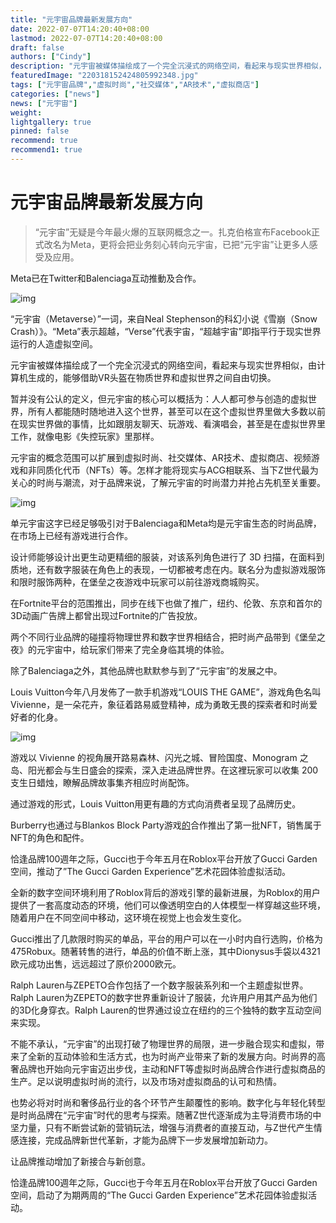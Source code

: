 ```yaml
---
title: "元宇宙品牌最新发展方向"
date: 2022-07-07T14:20:40+08:00
lastmod: 2022-07-07T14:20:40+08:00
draft: false
authors: ["Cindy"]
description: "元宇宙被媒体描绘成了一个完全沉浸式的网络空间，看起来与现实世界相似，由计算机生成的，能够借助VR头盔在物质世界和虚拟世界之间自由切换。"
featuredImage: "220318152424805992348.jpg"
tags: ["元宇宙品牌","虚拟时尚","社交媒体","AR技术","虚拟商店"]
categories: ["news"]
news: ["元宇宙"]
weight: 
lightgallery: true
pinned: false
recommend: true
recommend1: true
---
```


# 元宇宙品牌最新发展方向

> “元宇宙”无疑是今年最火爆的互联网概念之一。扎克伯格宣布Facebook正式改名为Meta，更将会把业务刻心转向元宇宙，已把“元宇宙”让更多人感受及应用。

Meta已在Twitter和Balenciaga互动推動及合作。

![img](http://drdbsz.oss-cn-shenzhen.aliyuncs.com/220318152424805992348.jpeg)

“元宇宙（Metaverse）”一词，来自Neal Stephenson的科幻小说《雪崩（Snow Crash）》。“Meta”表示超越，“Verse”代表宇宙，“超越宇宙”即指平行于现实世界运行的人造虚拟空间。

元宇宙被媒体描绘成了一个完全沉浸式的网络空间，看起来与现实世界相似，由计算机生成的，能够借助VR头盔在物质世界和虚拟世界之间自由切换。

暂并没有公认的定义，但元宇宙的核心可以概括为：人人都可参与创造的虚拟世界，所有人都能随时随地进入这个世界，甚至可以在这个虚拟世界里做大多数以前在现实世界做的事情，比如跟朋友聊天、玩游戏、看演唱会，甚至是在虚拟世界里工作，就像电影《失控玩家》里那样。

元宇宙的概念范围可以扩展到虚拟时尚、社交媒体、AR技术、虚拟商店、视频游戏和非同质化代币（NFTs）等。怎样才能将现实与ACG相联系、当下Z世代最为关心的时尚与潮流，对于品牌来说，了解元宇宙的时尚潜力并抢占先机至关重要。

![img](http://drdbsz.oss-cn-shenzhen.aliyuncs.com/2203181524251682060453.jpeg)

单元宇宙这字已经足够吸引对于Balenciaga和Meta均是元宇宙生态的时尚品牌，在市场上已经有游戏进行合作。

设计师能够设计出更生动更精细的服装，对该系列角色进行了 3D 扫描，在面料到质地，还有数字服装在角色上的表现，一切都被考虑在内。联名分为虚拟游戏服饰和限时服饰两种，在堡垒之夜游戏中玩家可以前往游戏商城购买。

在Fortnite平台的范围推出，同步在线下也做了推广，纽约、伦敦、东京和首尔的3D动画广告牌上都曾出现过Fortnite的广告投放。

两个不同行业品牌的碰撞将物理世界和数字世界相结合，把时尚产品带到《堡垒之夜》的元宇宙中，给玩家们带来了完全身临其境的体验。

除了Balenciaga之外，其他品牌也默默参与到了“元宇宙”的发展之中。

Louis Vuitton今年八月发佈了一款手机游戏“LOUIS THE GAME”，游戏角色名叫 Vivienne，是一朵花卉，象征着路易威登精神，成为勇敢无畏的探索者和时尚爱好者的化身。

![img](http://drdbsz.oss-cn-shenzhen.aliyuncs.com/2203181524251476305746.jpeg)

游戏以 Vivienne 的视角展开路易森林、闪光之城、冒险国度、Monogram 之岛、阳光都会与生日盛会的探索，深入走进品牌世界。在这裡玩家可以收集 200 支生日蜡烛，瞭解品牌故事集齐相应时尚配饰。

通过游戏的形式，Louis Vuitton用更有趣的方式向消费者呈现了品牌历史。

Burberry也通过与Blankos Block Party游戏[的](http://www.jnbw.org.cn/?b=0)合作推出了第一批NFT，销售属于NFT的角色和配件。

恰逢品牌100週年之际，Gucci也于今年五月在Roblox平台开放了Gucci Garden空间，推动了”The Gucci Garden Experience”艺术花园体验虚拟活动。

全新的数字空间环境利用了Roblox背后的游戏引擎的最新进展，为Roblox的用户提供了一套高度动态的环境，他们可以像透明空白的人体模型一样穿越这些环境，随着用户在不同空间中移动，这环境在视觉上也会发生变化。

Gucci推出了几款限时购买的单品，平台的用户可以在一小时内自行选购，价格为475Robux。随著转售的进行，单品的价值不断上涨，其中Dionysus手袋以4321欧元成功出售，远远超过了原价2000欧元。

Ralph Lauren与ZEPETO合作包括了一个数字服装系列和一个主题虚拟世界。Ralph Lauren为ZEPETO的数字世界重新设计了服装，允许用户用其产品为他们的3D化身穿衣。Ralph Lauren的世界通过设立在纽约的三个独特的数字互动空间来实现。

不能不承认，“元宇宙”的出现打破了物理世界的局限，进一步融合现实和虚拟，带来了全新的互动体验和生活方式，也为时尚产业带来了新的发展方向。时尚界的高奢品牌也开始向元宇宙迈出步伐，主动和NFT等虚拟时尚品牌合作进行虚拟商品的生产。足以说明虚拟时尚的流行，以及市场对虚拟商品的认可和热情。

也势必将对时尚和奢侈品行业的各个环节产生颠覆性的影响。数字化与年轻化转型是时尚品牌在“元宇宙”时代的思考与探索。随著Z世代逐渐成为主导消费市场的中坚力量，只有不断尝试新的营销玩法，增强与消费者的直接互动，与Z世代产生情感连接，完成品牌新世代革新，才能为品牌下一步发展增加新动力。

让品牌推动增加了新接合与新创意。

恰逢品牌100週年之际，Gucci也于今年五月在Roblox平台开放了Gucci Garden空间，启动了为期两周的“The Gucci Garden Experience”艺术花园体验虚拟活动。